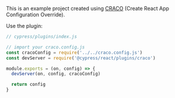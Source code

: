 This is an example project created using [CRACO](https://github.com/gsoft-inc/craco) (Create React App Configuration Override). 

Use the plugin:

```js
// cypress/plugins/index.js

// import your craco.config.js
const cracoConfig = require('../../craco.config.js')
const devServer = require('@cypress/react/plugins/craco')

module.exports = (on, config) => {
  devServer(on, config, cracoConfig)

  return config
}
```
